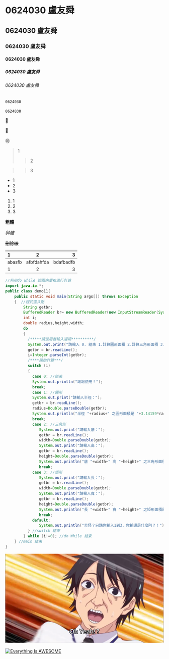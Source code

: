 # 0624030 盧友舜

## 0624030 盧友舜

### 0624030 盧友舜

#### 0624030 盧友舜

##### 0624030 盧友舜

###### 0624030 盧友舜

`0624030`

```
0624030
```
:snake:

:chicken:

:accept:

>1
>>2

>>3

* 1
* 2
* 3


1. 1
2. 2
3. 3

**粗體**

*斜體*

~~刪除線~~

| 1 | 2 | 3 |
| :----- | :-----: | -----: |
| abasfb | afbfdahfda | bdafbadfb |
| 1 | 2 | 3 |

```java
//利用do while 迴圈來重複進行計算
import java.io.*;
public class demo11{  
	public static void main(String args[]) throws Exception
	{  //程式進入點
		String getbr;
		BufferedReader br= new BufferedReader(new InputStreamReader(System.in));
		int i;
		double radius,height,width;
		do
		{
		  /*****請使用者輸入選項**********/
		  System.out.print("請輸入 0. 結束 1.計算圓形面積 2.計算三角形面積 3.矩形面積：");
		  getbr = br.readLine();
		  i=Integer.parseInt(getbr);
		  /****開始計算***/
		  switch (i)
		  {
		    case 0: //結束
			System.out.println("謝謝使用！");
			break;
		    case 1: //圓形
		   	System.out.print("請輸入半徑：");
			getbr = br.readLine();
			radius=Double.parseDouble(getbr);
			System.out.println("半徑 "+radius+" 之圓形面積是 "+3.14159*radius*radius);
			break;
		    case 2: //三角形
			   System.out.print("請輸入底：");
			   getbr = br.readLine();
			   width=Double.parseDouble(getbr);
			   System.out.print("請輸入高：");
			   getbr = br.readLine();
			   height=Double.parseDouble(getbr);
			   System.out.println("底 "+width+" 高 "+height+" 之三角形面積是"+width*height/2);
			   break;
		    case 3: //矩形
			   System.out.print("請輸入長：");
			   getbr = br.readLine();
			   width=Double.parseDouble(getbr);
			   System.out.print("請輸入寬：");
			   getbr = br.readLine();
			   height=Double.parseDouble(getbr);
			   System.out.println("長 "+width+" 寬 "+height+" 之矩形面積是"+width*height);
			   break;
		    default:
			   System.out.println("奇怪？只請你輸入1到3，你輸這是什麼阿？！");
		  } //switch 結束
		} while (i!=0); //do While 結束
	} //main 結束
}
```

![ohya](ohya.png "oh yeah")

[![Everything Is AWESOME](https://img.youtube.com/vi/StTqXEQ2l-Y/0.jpg)](https://www.youtube.com/watch?v=StTqXEQ2l-Y "Everything Is AWESOME")


